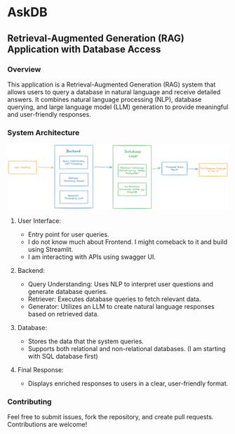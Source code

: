 # AskDB
## Retrieval-Augmented Generation (RAG) Application with Database Access

### Overview

This application is a Retrieval-Augmented Generation (RAG) system that allows users to query a database in natural language and receive detailed answers. It combines natural language processing (NLP), database querying, and large language model (LLM) generation to provide meaningful and user-friendly responses.

### System Architecture
![System Architecture](<media/System Flowchart.png>)

1. User Interface:
    - Entry point for user queries.
    - I do not know much about Frontend. I might comeback to it and build using Streamlit.
    - I am interacting with APIs using swagger UI.

2. Backend:
    - Query Understanding: Uses NLP to interpret user questions and generate database queries.
    - Retriever: Executes database queries to fetch relevant data.
    - Generator: Utilizes an LLM to create natural language responses based on retrieved data.

3. Database:
    - Stores the data that the system queries.
    - Supports both relational and non-relational databases. (I am starting with SQL database first)

3. Final Response:
    - Displays enriched responses to users in a clear, user-friendly format.

### Contributing
Feel free to submit issues, fork the repository, and create pull requests. Contributions are welcome!
